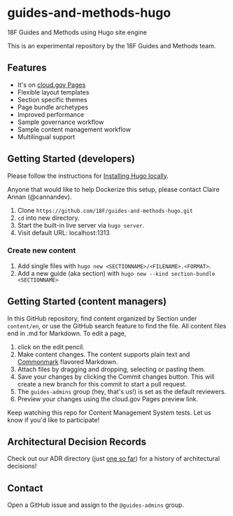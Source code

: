 # guides-and-methods-hugo
18F Guides and Methods using Hugo site engine

This is an experimental repository by the 18F Guides and Methods team.

## Features

* It's on [cloud.gov Pages](https://pages.cloud.gov/sites/1253/builds) 
* Flexible layout templates
* Section specific themes
* Page bundle archetypes
* Improved performance
* Sample governance workflow
* Sample content management workflow
* Multilingual support

## Getting Started (developers)

Please follow the instructions for [Installing Hugo locally](https://gohugo.io/getting-started/usage/).

Anyone that would like to help Dockerize this setup, please contact Claire Annan (@cannandev).

1. Clone `https://github.com/18F/guides-and-methods-hugo.git`
1. `cd` into new directory.
1. Start the built-in live server via `hugo server`.
1. Visit default URL: localhost:1313

### Create new content 

1. Add single files with `hugo new <SECTIONNAME>/<FILENAME>.<FORMAT>`.
1. Add a new guide (aka section) with `hugo new --kind section-bundle <SECTIONNAME>`

## Getting Started (content managers)

In this GitHub repository, find content organized by Section under `content/en`, or use the GitHub search feature to find the file. All content files end in .md for Markdown. To edit a page, 

1. click on the edit pencil.
2. Make content changes. The content supports plain text and [Commonmark](https://commonmark.org/help/) flavored Markdown.
3. Attach files by dragging and dropping, selecting or pasting them.
4. Save your changes by clicking the Commit changes button. This will create a new branch for this commit to start a pull request.
5. The `guides-admins` group (hey, that's us!) is set as the default reviewers.
6. Preview your changes using the cloud.gov Pages preview link.

Keep watching this repo for Content Management System tests. Let us know if you'd like to participate!

## Architectural Decision Records

Check out our ADR directory (just [one so far](https://github.com/18F/guides-and-methods-hugo/pull/3#event-7726496797)) for a history of architectural decisions!

## Contact
Open a GitHub issue and assign to the `@guides-admins` group.
